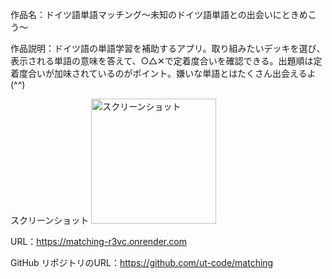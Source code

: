 作品名：ドイツ語単語マッチング〜未知のドイツ語単語との出会いにときめこう〜

作品説明：ドイツ語の単語学習を補助するアプリ。取り組みたいデッキを選び、表示される単語の意味を答えて、○△✕で定着度合いを確認できる。出題順は定着度合いが加味されているのがポイント。嫌いな単語とはたくさん出会えるよ(^^)

スクリーンショット
<img width=200 alt="スクリーンショット" src="https://www.google.com/images/branding/googlelogo/1x/googlelogo_color_272x92dp.png">

URL：https://matching-r3vc.onrender.com

GitHub リポジトリのURL：https://github.com/ut-code/matching
